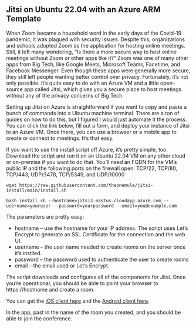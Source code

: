 ##  Jitsi on Ubuntu 22.04 with an Azure ARM Template

When Zoom became a household word in the early days of the Covid-19 pandemic, it was plagued with security issues. Despite this, organizations and schools adopted Zoom as the application for hosting online meetings. Still, it left many wondering, “Is there a more secure way to host online meetings without Zoom or other apps like it?” Zoom was one of many other apps from Big Tech, like Google Meets, Microsoft Teams, Facetime, and Facebook Messenger.  Even though these apps were generally more secure, they still left people wanting better control over privacy. Fortunately, it’s not only possible. It’s quite easy to do with an Azure VM and a little open-source app called Jitsi, which gives you a secure place to host meetings without any of the privacy concerns of Big Tech.

Setting up Jitsi on Azure is straightforward if you want to copy and paste a bunch of commands into a Ubuntu machine terminal. There are a ton of guides on how to do this, but I figured I would just automate it the process. You can click the link below, fill out a form, and deploy your instance of Jitsi to an Azure VM. Once there, you can use a browser or a mobile app to create or connect to meetings. It’s that easy.

If you want to use the install script off Azure, it’s pretty simple, too. Download the script and run it on an Ubuntu 22.04 VM on any other cloud or on-premise if you want to do that. You’ll need an FQDN for the VM’s public IP and the following ports on the firewall open: TCP/22, TCP/80, TCP/443, UDP/3478, TCP/5349, and UDP/10000

```
wget https://raw.githubusercontent.com/theonemule/jitsi-install/main/install.sh

bash install.sh --hostname=jitsi3.eastus.cloudapp.azure.com --username=youruser --password=yourpassword --email=you@example.com

```

The parameters are pretty easy:

* hostname – use the hostname for your IP address. The script uses Let’s Encrypt to generate an SSL Certificate for the connection and the web UI.
* username – the user name needed to create rooms on the server once it’s instlled.
* password – the password used to authenticate the user to create rooms
* email – the email used or Let’s Encrypt.

The script downloads and configures all of the components for Jitsi. Once you’re operational, you should be able to point your browser to https://hostname and create a room.

You can get the [iOS client here](https://apps.apple.com/us/app/jitsi-meet/id1165103905) and the [Android client here](https://play.google.com/store/apps/details?id=org.jitsi.meet&hl=en_US&gl=US).

In the app, past in the name of the room you created, and you should be able to join the conference.



